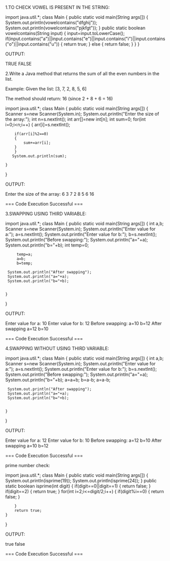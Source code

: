 1.TO CHECK VOWEL IS PRESENT IN THE STRING:

import java.util.*;
class Main
{
    public static void main(String args[])
    {
        System.out.println(vowelcontains("dfghij"));
        System.out.println(vowelcontains("pjkfgt"));
    }
     public static boolean vowelcontains(String input)
     {
         input=input.toLowerCase();
         if(input.contains("a")||input.contains("e")||input.contains("i")||input.contains("o")||input.contains("u"))
         {
             return true;
         }
         else
         {
             return false;
         }
     }
}

OUTPUT:

TRUE
FALSE


2.Write a Java method that returns the sum of all the even numbers in the list.

Example:
Given the list: [3, 7, 2, 8, 5, 6]

The method should return: 16 (since 2 + 8 + 6 = 16)

import java.util.*;
class Main
{
    public static void main(String args[])
    {
        Scanner s=new Scanner(System.in);
        System.out.println("Enter the size of the array:");
        int n=s.nextInt();
        int arr[]=new int[n];
        int sum=0;
        for(int i=0;i<n;i++)
        {
            arr[i]=s.nextInt();
            
           
        if(arr[i]%2==0)
        {
            sum+=arr[i];
        }
        }
       System.out.println(sum);
       
    }
}

OUTPUT:

Enter the size of the array:
6
3
7
2
8
5
6
16

=== Code Execution Successful ===


3.SWAPPING USING THIRD VARIABLE:

import java.util.*;
class Main
{
    public static void main(String args[])
    {
     int a,b;
     Scanner s=new Scanner(System.in);
     System.out.println("Enter value for a:");
     a=s.nextInt();
     System.out.println("Enter value for b:");
     b=s.nextInt();
     System.out.println("Before swapping:");
     System.out.println("a="+a);
     System.out.println("b="+b);
     int temp=0;
    
         temp=a;
         a=b;
         b=temp;
     
     System.out.println("After swapping");
     System.out.println("a="+a);
     System.out.println("b="+b);
     
     
    }
}

OUTPUT:

Enter value for a:
10
Enter value for b:
12
Before swapping:
a=10
b=12
After swapping
a=12
b=10

=== Code Execution Successful ===

4.SWAPPING WITHOUT USING THIRD VARIABLE:


import java.util.*;
class Main
{
    public static void main(String args[])
    {
     int a,b;
     Scanner s=new Scanner(System.in);
     System.out.println("Enter value for a:");
     a=s.nextInt();
     System.out.println("Enter value for b:");
     b=s.nextInt();
     System.out.println("Before swapping:");
     System.out.println("a="+a);
     System.out.println("b="+b);
     a=a+b;
     b=a-b;
     a=a-b;
    
     System.out.println("After swapping");
     System.out.println("a="+a);
     System.out.println("b="+b);
     
     
    }
}

OUTPUT:

Enter value for a:
12
Enter value for b:
10
Before swapping:
a=12
b=10
After swapping
a=10
b=12

=== Code Execution Successful ===

prime number check:

import java.util.*;
class Main
{
    public static void main(String args[])
    {
     System.out.println(isprime(19));
     System.out.println(isprime(24));
    }
    public static boolean isprime(int digit)
    {
        if(digit==0||digit==1)
        {
            return false;
        }
        if(digit==2)
        {
            return true;
        }
        for(int i=2;i<=digit/2;i++)
        {
            if(digit%i==0)
            {
                return false;
            }
           
        }
        return true;
    }
}

OUTPUT:

true
false

=== Code Execution Successful ===
